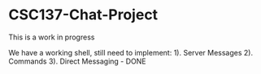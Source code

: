 # CSC137-Chat-Project
This is a work in progress

We have a working shell, still need to implement:
	1). Server Messages
	2). Commands 
	3). Direct Messaging - DONE
